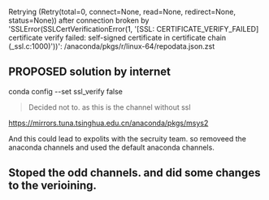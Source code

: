 Retrying (Retry(total=0, connect=None, read=None, redirect=None, status=None)) after connection broken by 'SSLError(SSLCertVerificationError(1, '[SSL: CERTIFICATE_VERIFY_FAILED] certificate verify failed: self-signed certificate in certificate chain (_ssl.c:1000)'))': /anaconda/pkgs/r/linux-64/repodata.json.zst

## PROPOSED solution by internet
conda config --set ssl_verify false
> Decided not to. as this is the channel without ssl 

https://mirrors.tuna.tsinghua.edu.cn/anaconda/pkgs/msys2

And this could lead to expolits with the secruity team. so removeed the anaconda channels and used the default anaconda channels. 
## Stoped the odd channels. and did some changes to the verioining. 
